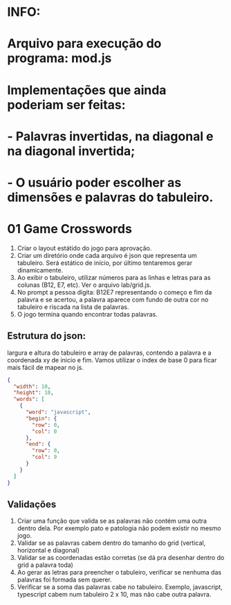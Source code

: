 # INFO:
# Arquivo para execução do programa: mod.js
# Implementações que ainda poderiam ser feitas:
# - Palavras invertidas, na diagonal e na diagonal invertida;
# - O usuário poder escolher as dimensões e palavras do tabuleiro.

# 01 Game Crosswords

1. Criar o layout estátido do jogo para aprovação.
2. Criar um diretório onde cada arquivo é json que representa um tabuleiro.
Será estático de início, por último tentaremos gerar dinamicamente.
3. Ao exibir o tabuleiro, utilizar números para as linhas e letras para as colunas (B12, E7, etc).
Ver o arquivo lab/grid.js.
4. No prompt a pessoa digita: B12E7 representando o começo e fim da palavra e se acertou, a palavra aparece com fundo de outra cor no tabuleiro e riscada na lista de palavras.
5. O jogo termina quando encontrar todas palavras.

## Estrutura do json:

largura e altura do tabuleiro e array de palavras, contendo a palavra e a coordenada xy de inicio e fim. Vamos utilizar o index de base 0 para ficar mais fácil de mapear no js.

```json
{
  "width": 10,
  "height": 10,
  "words": [
    {
      "word": "javascript",
      "begin": {
        "row": 0,
        "col": 0
      },
      "end": {
        "row": 0,
        "col": 9
      }
    }
  ]
}
```

## Validações

1. Criar uma função que valida se as palavras não contém uma outra dentro dela. Por exemplo pato e patologia não podem existir no mesmo jogo.
2. Validar se as palavras cabem dentro do tamanho do grid (vertical, horizontal e diagonal)
3. Validar se as coordenadas estão corretas (se dá pra desenhar dentro do grid a palavra toda)
4. Ao gerar as letras para preencher o tabuleiro, verificar se nenhuma das palavras foi formada sem querer.
5. Verificar se a soma das palavras cabe no tabuleiro. Exemplo, javascript, typescript cabem num tabuleiro 2 x 10, mas não cabe outra palavra.
